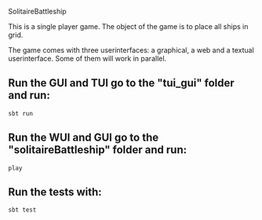 SolitaireBattleship

This is a single player game. The object of the game is to place all ships in grid.

The game comes with three userinterfaces: a graphical, a web and a textual userinterface. Some of them will work in parallel.


## Run the GUI and TUI go to the "tui_gui" folder and run:


    sbt run
    

## Run the WUI and GUI go to the "solitaireBattleship" folder and run:

    play
    
    
## Run the tests with:
    
    sbt test